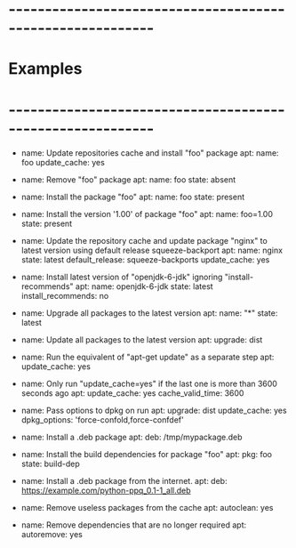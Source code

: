 # ----------------------------------------------------------
# Examples
# ----------------------------------------------------------

- name: Update repositories cache and install "foo" package
  apt:
    name: foo
    update_cache: yes

- name: Remove "foo" package
  apt:
    name: foo
    state: absent

- name: Install the package "foo"
  apt:
    name: foo
    state: present

- name: Install the version '1.00' of package "foo"
  apt:
    name: foo=1.00
    state: present

- name: Update the repository cache and update package "nginx" to latest version using default release squeeze-backport
  apt:
    name: nginx
    state: latest
    default_release: squeeze-backports
    update_cache: yes

- name: Install latest version of "openjdk-6-jdk" ignoring "install-recommends"
  apt:
    name: openjdk-6-jdk
    state: latest
    install_recommends: no

- name: Upgrade all packages to the latest version
  apt:
    name: "*"
    state: latest

- name: Update all packages to the latest version
  apt:
    upgrade: dist

- name: Run the equivalent of "apt-get update" as a separate step
  apt:
    update_cache: yes

- name: Only run "update_cache=yes" if the last one is more than 3600 seconds ago
  apt:
    update_cache: yes
    cache_valid_time: 3600

- name: Pass options to dpkg on run
  apt:
    upgrade: dist
    update_cache: yes
    dpkg_options: 'force-confold,force-confdef'

- name: Install a .deb package
  apt:
    deb: /tmp/mypackage.deb

- name: Install the build dependencies for package "foo"
  apt:
    pkg: foo
    state: build-dep

- name: Install a .deb package from the internet.
  apt:
    deb: https://example.com/python-ppq_0.1-1_all.deb

- name: Remove useless packages from the cache
  apt:
    autoclean: yes

- name: Remove dependencies that are no longer required
  apt:
    autoremove: yes

